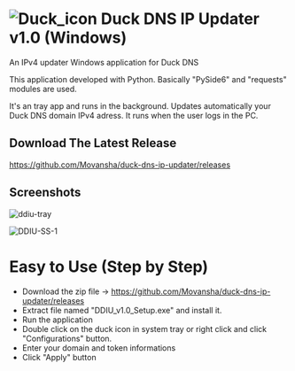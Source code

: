 # ![Duck_icon](https://github.com/user-attachments/assets/c7a2ab4a-8b32-4b1c-98ac-9e20f736e4e1) Duck DNS IP Updater v1.0 (Windows)
An IPv4 updater Windows application for Duck DNS

This application developed with Python.
Basically "PySide6" and "requests" modules are used.

It's an tray app and runs in the background. Updates automatically your Duck DNS domain IPv4 adress.
It runs when the user logs in the PC.


## Download The Latest Release
https://github.com/Movansha/duck-dns-ip-updater/releases


## Screenshots
![ddiu-tray](https://github.com/user-attachments/assets/e96b2a8c-bbf8-41d3-8c1b-90c32e58d0be)

![DDIU-SS-1](https://github.com/user-attachments/assets/e75a0642-4727-4cc1-93ac-cf4d34a8a2b3)


# Easy to Use (Step by Step)
- Download the zip file -> https://github.com/Movansha/duck-dns-ip-updater/releases
- Extract file named "DDIU_v1.0_Setup.exe" and install it.
- Run the application
- Double click on the duck icon in system tray or right click and click "Configurations" button.
- Enter your domain and token informations
- Click "Apply" button

#
